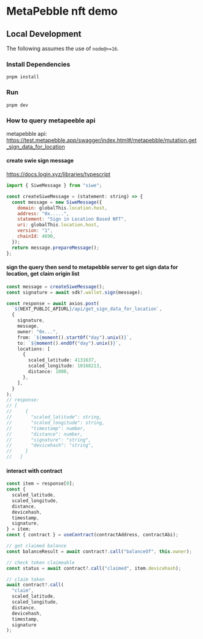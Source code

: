 # MetaPebble nft demo

## Local Development

The following assumes the use of `node@>=16`.

### Install Dependencies

`pnpm install`

### Run

`pnpm dev`

### How to query metapeeble api

metapebble api: https://test.metapebble.app/swagger/index.html#/metapebble/mutation.get_sign_data_for_location

#### create swie sign message

https://docs.login.xyz/libraries/typescript

```js
import { SiweMessage } from "siwe";

const createSiweMessage = (statement: string) => {
  const message = new SiweMessage({
    domain: globalThis.location.host,
    address: "0x.....",
    statement: "Sign in Location Based NFT",
    uri: globalThis.location.host,
    version: "1",
    chainId: 4690,
  });
  return message.prepareMessage();
};
```

#### sign the query then send to metapebble server to get sign data for location, get claim origin list

```ts
const message = createSiweMessage();
const signature = await sdk?.wallet.sign(message);

const response = await axios.post(
  `${NEXT_PUBLIC_APIURL}/api/get_sign_data_for_location`,
  {
    signature,
    message,
    owner: "0x...",
    from: `${moment().startOf("day").unix()}`,
    to: `${moment().endOf("day").unix()}`,
    locations: [
      {
        scaled_latitude: 4131637,
        scaled_longitude: 10168213,
        distance: 1000,
      },
    ],
  }
);
// response:
// [
//     {
//       "scaled_latitude": string,
//       "scaled_longitude": string,
//       "timestamp": number,
//       "distance": number,
//       "signature": "string",
//       "devicehash": "string",
//     }
//   ]
```

#### interact with contract

```ts
const item = response[0];
const {
  scaled_latitude,
  scaled_longitude,
  distance,
  devicehash,
  timestamp,
  signature,
} = item;
const { contract } = useContract(contractAddress, contractAbi);

// get claimed balance
const balanceResult = await contract?.call("balanceOf", this.owner);

// check token claimeable
const status = await contract?.call("claimed", item.devicehash);

// claim token
await contract?.call(
  "claim",
  scaled_latitude,
  scaled_longitude,
  distance,
  devicehash,
  timestamp,
  signature
);
```
